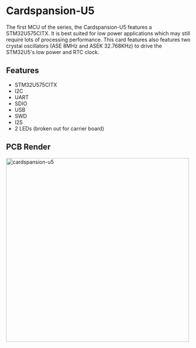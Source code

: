 # Cardspansion-U5
The first MCU of the series, the Cardspansion-U5 features a STM32U575CITX. It is best suited for low power applications which may still require lots of processing performance. This card features also features two crystal oscillators (ASE 8MHz and ASEK 32.768KHz) to drive the STM32U5's low power and RTC clock.
## Features
- STM32U575CITX
- I2C
- UART
- SDIO
- USB
- SWD
- I2S
- 2 LEDs (broken out for carrier board)
## PCB Render
<img width="500" height="500" alt="cardspansion-u5" src="https://github.com/user-attachments/assets/5899e2b2-59a5-4ac6-8825-0f91973b3142" />
